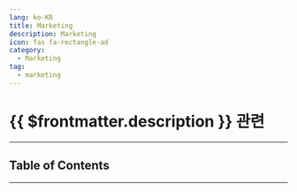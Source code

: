 ```yaml
---
lang: ko-KR
title: Marketing
description: Marketing
icon: fas fa-rectangle-ad
category:
  - Marketing
tag:
  - marketing
---
```


# {{ $frontmatter.description }} 관련

---

## Table of Contents

<ToCLocal basePath="/explore/marketing/" />

---

<TagLinks />